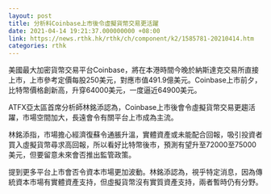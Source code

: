 ```yaml
---
layout: post
title: 分析料Coinbase上市後令虛擬貨幣交易更活躍
date: 2021-04-14 19:21:37.000000000 +08:00
link: https://news.rthk.hk/rthk/ch/component/k2/1585781-20210414.htm
categories: rthk
---
```


美國最大加密貨幣交易平台Coinbase，將在本港時間今晚於納斯達克交易所直接上市，上市參考定價每股250美元，對應市值491.9億美元。Coinbase上市前夕，比特幣價格創新高，升穿64000美元，一度逼近64900美元。

ATFX亞太區首席分析師林銘添認為，Coinbase上市後會令虛擬貨幣交易更趨活躍，市場空間加大，長遠會令有關平台上市成為主流。

林銘添指，市場擔心經濟復蘇令通脹升溫，實體資產或未能配合回報，吸引投資者買入虛擬貨幣尋求高回報，所以看好比特幣後市，預測有望升至72000至75000美元，但要留意未來會否推出監管政策。

提到更多平台上市會否令資本市場更加波動。林銘添認為，視乎特定消息，因為傳統資本市場有實體資產支持，但虛擬貨幣沒有實質資產支持，兩者暫時仍有分野。
